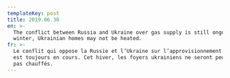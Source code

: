 ```yaml
---
templateKey: post
title: 2019.06.30
en: >-
  The conflict between Russia and Ukraine over gas supply is still ongoing. This
  winter, Ukrainian homes may not be heated.
fr: >-
  Le conflit qui oppose la Russie et l’Ukraine sur l’approvisionnement du gaz
  est toujours en cours. Cet hiver, les foyers ukrainiens ne seront peut-être
  pas chauffés.
---
```


